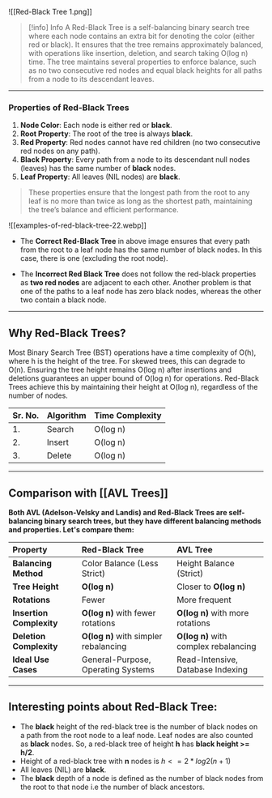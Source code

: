 

![[Red-Black Tree 1.png]]







> [!info] Info
> A Red-Black Tree is a self-balancing binary search tree where each node contains an extra bit for denoting the color (either red or black). It ensures that the tree remains approximately balanced, with operations like insertion, deletion, and search taking O(log n) time. The tree maintains several properties to enforce balance, such as no two consecutive red nodes and equal black heights for all paths from a node to its descendant leaves.



----

### **Properties of Red-Black Trees**

1. **Node Color**: Each node is either red or **black**.
2. **Root Property**: The root of the tree is always **black**.
3. **Red Property**: Red nodes cannot have red children (no two consecutive red nodes on any path).
4. **Black Property**: Every path from a node to its descendant null nodes (leaves) has the same number of **black** nodes.
5. **Leaf Property**: All leaves (NIL nodes) are **black**.

>These properties ensure that the longest path from the root to any leaf is no more than twice as long as the shortest path, maintaining the tree’s balance and efficient performance.

![[examples-of-red-black-tree-22.webp]]

- The **Correct Red-Black Tree** in above image ensures that every path from the root to a leaf node has the same number of black nodes. In this case,​ there is one (excluding the root node).

- The **Incorrect Red Black Tree** does not follow the red-black properties as ****two red nodes**** are adjacent to each other. Another problem is that one of the paths to a leaf node has zero black nodes, whereas the other two contain a black node.


---

## **Why Red-Black Trees?**

Most Binary Search Tree (BST) operations have a time complexity of O(h), where h is the height of the tree. For skewed trees, this can degrade to O(n). Ensuring the tree height remains O(log n) after insertions and deletions guarantees an upper bound of O(log n) for operations. Red-Black Trees achieve this by maintaining their height at O(log n), regardless of the number of nodes.

|Sr. No.|Algorithm|Time Complexity|
|---|---|---|
|1.|Search|O(log n)|
|2.|Insert|O(log n)|
|3.|Delete|O(log n)|

---

## **Comparison with** **[[AVL Trees]]**

**Both AVL (Adelson-Velsky and Landis) and Red-Black Trees are self-balancing binary search trees, but they have different balancing methods and properties. Let's compare them:**


| **Property**             | **Red-Black Tree**                    | **AVL Tree**                          |
| :----------------------- | :------------------------------------ | :------------------------------------ |
| **Balancing Method**     | Color Balance (Less Strict)           | Height Balance (Strict)               |
| **Tree Height**          | **O(log n)**                          | Closer to **O(log n)**                |
| **Rotations**            | Fewer                                 | More frequent                         |
| **Insertion Complexity** | **O(log n)** with fewer rotations     | **O(log n)** with more rotations      |
| **Deletion Complexity**  | **O(log n)** with simpler rebalancing | **O(log n)** with complex rebalancing |
| **Ideal Use Cases**      | General-Purpose, Operating Systems    | Read-Intensive, Database Indexing     |

---
## **Interesting points about Red-Black Tree:**

- The **black** height of the red-black tree is the number of black nodes on a path from the root node to a leaf node. Leaf nodes are also counted as ****black**** nodes. So, a red-black tree of height ****h**** has ****black height >= h/2****.
- Height of a red-black tree with ****n**** nodes is $h<= 2 * log2(n + 1)$
- All leaves (NIL) are ****black****.
- The ****black**** depth of a node is defined as the number of black nodes from the root to that node i.e the number of black ancestors.